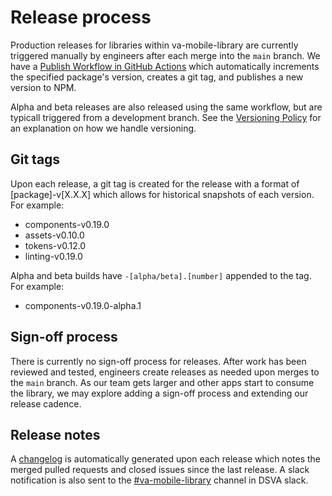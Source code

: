 # Release process

Production releases for libraries within va-mobile-library are currently
triggered manually by engineers after each merge into the `main` branch. We have
a [Publish Workflow in GitHub Actions](https://github.com/department-of-veterans-affairs/va-mobile-library/actions/workflows/publish.yml) 
which automatically increments the specified package's version, creates a git 
tag, and publishes a new version to NPM. 

Alpha and beta releases are also released using the same workflow, but are 
typicall triggered from a development branch. See the [Versioning Policy](./versioning.md) 
for an explanation on how we handle versioning.

## Git tags

Upon each release, a git tag is created for the release with a format of
[package]-v[X.X.X] which allows for historical snapshots of each version. For 
example:

- components-v0.19.0
- assets-v0.10.0
- tokens-v0.12.0
- linting-v0.19.0

Alpha and beta builds have `-[alpha/beta].[number]` appended to the tag. For 
example:
- components-v0.19.0-alpha.1

## Sign-off process

There is currently no sign-off process for releases. After work has been 
reviewed and tested, engineers create releases as needed upon merges to the 
`main` branch. As our team gets larger and other apps start to consume the 
library, we may explore adding a sign-off process and extending our release 
cadence.

## Release notes
A [changelog](changelog.md) is automatically generated upon each release which 
notes the merged pulled requests and closed issues since the last release. A 
slack notification is also sent to the [#va-mobile-library](https://dsva.slack.com/archives/C062TM03HN2) 
channel in DSVA slack.
